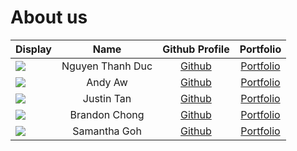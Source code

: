 # About us

Display | Name | Github Profile | Portfolio 
--------|:----:|:--------------:|:---------:
![](https://via.placeholder.com/100.png?text=Photo) | Nguyen Thanh Duc | [Github](https://github.com/thanhduc2000) | [Portfolio](docs/team/ducng.md)
![](https://via.placeholder.com/100.png?text=Photo) | Andy Aw | [Github](https://github.com/) | [Portfolio](docs/team/johndoe.md)
![](https://via.placeholder.com/100.png?text=Photo) | Justin Tan | [Github](https://github.com/) | [Portfolio](docs/team/johndoe.md)
![](https://via.placeholder.com/100.png?text=Photo) | Brandon Chong | [Github](https://github.com/) | [Portfolio](docs/team/johndoe.md)
![](https://via.placeholder.com/100.png?text=Photo) | Samantha Goh | [Github](https://github.com/) | [Portfolio](docs/team/johndoe.md)
